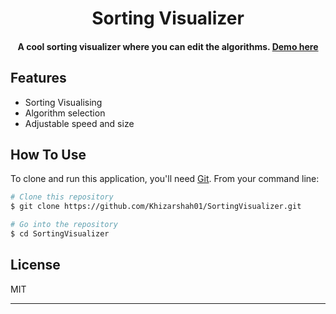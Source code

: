 
<h1 align="center">
  Sorting Visualizer
  <br>
</h1>

<h4 align="center">A cool sorting visualizer where you can edit the algorithms. <a href="http://projects.khizarshah01.me/">Demo here</a></h4>



## Features

* Sorting Visualising
* Algorithm selection
* Adjustable speed and size

## How To Use

To clone and run this application, you'll need [Git](https://git-scm.com). From your command line:

```bash
# Clone this repository
$ git clone https://github.com/Khizarshah01/SortingVisualizer.git

# Go into the repository
$ cd SortingVisualizer

```

## License

MIT

---
